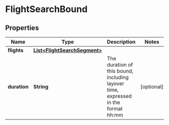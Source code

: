 
# FlightSearchBound

## Properties
Name | Type | Description | Notes
------------ | ------------- | ------------- | -------------
**flights** | [**List&lt;FlightSearchSegment&gt;**](FlightSearchSegment.md) |  | 
**duration** | **String** | The duration of this bound, including layover time, expressed in the format hh:mm |  [optional]



